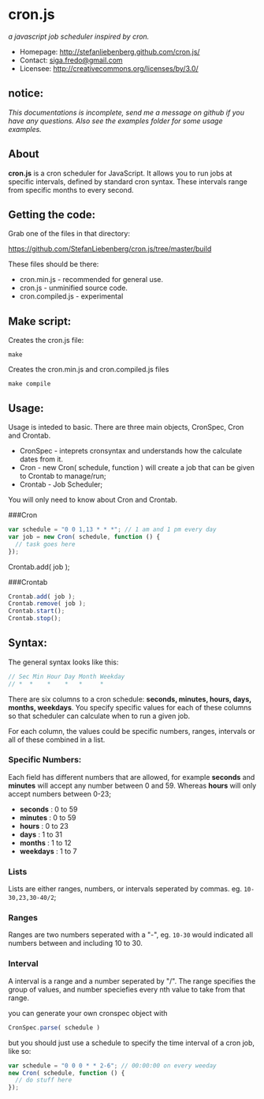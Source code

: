 # cron.js

_a javascript job scheduler inspired by cron._

* Homepage: http://stefanliebenberg.github.com/cron.js/  
* Contact: siga.fredo@gmail.com  
* Licensee: http://creativecommons.org/licenses/by/3.0/  

## notice:

_This documentations is incomplete, send me a message on github if you have any questions. Also see the examples folder for some usage examples._


## About

**cron.js** is a cron scheduler for JavaScript. It allows you to run jobs at specific intervals, defined by standard cron syntax. These intervals range from specific months to every second.


## Getting the code:
 

Grab one of the files in that directory:

  https://github.com/StefanLiebenberg/cron.js/tree/master/build
  
These files should be there:

  *  cron.min.js      - recommended for general use.
  *  cron.js          - unminified source code.
  *  cron.compiled.js - experimental


## Make script:


Creates the cron.js file:

```shell
make
```

Creates the cron.min.js and cron.compiled.js files

```shell
make compile
```

Usage:
---

Usage is inteded to basic. There are three main objects, CronSpec, Cron and Crontab.

* CronSpec - inteprets cronsyntax and understands how the calculate dates from it.
* Cron     - new Cron( schedule, function ) will create a job that can be given to Crontab to manage/run;
* Crontab  - Job Scheduler;

You will only need to know about Cron and Crontab.

###Cron


```javascript
var schedule = "0 0 1,13 * * *"; // 1 am and 1 pm every day
var job = new Cron( schedule, function () {
  // task goes here
});
```

Crontab.add( job );

###Crontab

```javascript
Crontab.add( job );
Crontab.remove( job );
Crontab.start();
Crontab.stop();
```


## Syntax:


The general syntax looks like this:

```javascript
// Sec Min Hour Day Month Weekday  
// *  *    *    *   *     *        
```

There are six columns to a cron schedule: **seconds, minutes, hours, days, months, weekdays**.
You specify specific values for each of these columns so that scheduler can calculate when to run a given job. 

For each column, the values could be specific numbers, ranges, intervals or all of these combined in a list. 


### Specific Numbers:

Each field has different numbers that are allowed, for example **seconds** and **minutes** will accept any number between 0 and 59. 
Whereas **hours** will only accept numbers between 0-23;

* **seconds**  : 0 to 59
* **minutes**  : 0 to 59
* **hours**    : 0 to 23
* **days**     : 1 to 31
* **months**   : 1 to 12
* **weekdays** : 1 to 7


### Lists
 Lists are either ranges, numbers, or intervals seperated by commas. eg. `10-30,23,30-40/2`;

### Ranges
  Ranges are two numbers seperated with a "-", eg. `10-30` would indicated all numbers between and including 10 to 30.

### Interval
  A interval is a range and a number seperated by "/". The range specifies the group of values, and number speciefies every nth value to take from that range.


  
  

you can generate your own cronspec object with

```javascript
CronSpec.parse( schedule )
```

but you should just use a schedule to specify the time interval of a cron job, like so:

```javascript
var schedule = "0 0 0 * * 2-6"; // 00:00:00 on every weeday
new Cron( schedule, function () {
  // do stuff here
});
```
